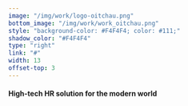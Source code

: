 ```yaml
---
image: "/img/work/logo-oitchau.png"
bottom_image: "/img/work/work_oitchau.png"
style: "background-color: #F4F4F4; color: #111;"
shadow_color: "#F4F4F4"
type: "right"
link: "#"
width: 13
offset-top: 3
---
```

#### High-tech HR solution for the modern world
